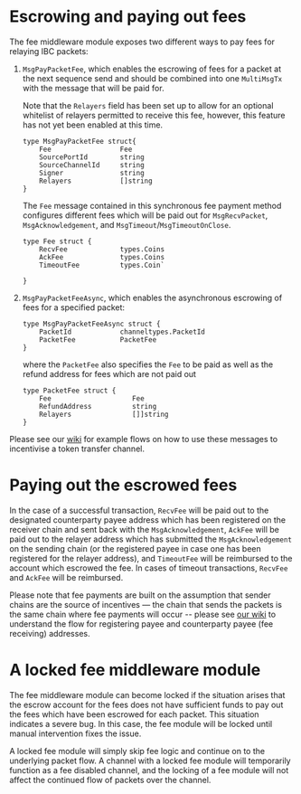 <!--
order: 3
-->

# Escrowing and paying out fees

The fee middleware module exposes two different ways to pay fees for relaying IBC packets:

1. `MsgPayPacketFee`, which enables the escrowing of fees for a packet at the next sequence send and should be combined into one `MultiMsgTx` with the message that will be paid for. 

    Note that the `Relayers` field has been set up to allow for an optional whitelist of relayers permitted to receive this fee, however, this feature has not yet been enabled at this time.

    ```
    type MsgPayPacketFee struct{
	    Fee                 Fee
	    SourcePortId        string
	    SourceChannelId     string
	    Signer              string
	    Relayers            []string
    }
    ```

    The `Fee` message contained in this synchronous fee payment method configures different fees which will be paid out for `MsgRecvPacket`, `MsgAcknowledgement`, and `MsgTimeout`/`MsgTimeoutOnClose`. 

    ```
    type Fee struct {
	    RecvFee             types.Coins
	    AckFee              types.Coins
	    TimeoutFee          types.Coin`

    }
    ```

2. `MsgPayPacketFeeAsync`, which enables the asynchronous escrowing of fees for a specified packet:

    ```
    type MsgPayPacketFeeAsync struct {
		PacketId            channeltypes.PacketId
		PacketFee           PacketFee
	}
    ```

    where the `PacketFee` also specifies the `Fee` to be paid as well as the refund address for fees which are not paid out
    ```
    type PacketFee struct {
	    Fee                    Fee
	    RefundAddress          string
	    Relayers               []]string
    }
    ```

Please see our [wiki](https://github.com/cosmos/ibc-go/wiki/Fee-enabled-fungible-token-transfers) for example flows on how to use these messages to incentivise a token transfer channel.

# Paying out the escrowed fees
    
In the case of a successful transaction, `RecvFee` will be paid out to the designated counterparty payee address which has been registered on the receiver chain and sent back with the `MsgAcknowledgement`, `AckFee` will be paid out to the relayer address which has submitted the `MsgAcknowledgement` on the sending chain (or the registered payee in case one has been registered for the relayer address), and `TimeoutFee` will be reimbursed to the account which escrowed the fee. In cases of timeout transactions, `RecvFee` and `AckFee` will be reimbursed. 

Please note that fee payments are built on the assumption that sender chains are the source of incentives — the chain that sends the packets is the same chain where fee payments will occur -- please see [our wiki](https://github.com/cosmos/ibc-go/wiki/Fee-enabled-fungible-token-transfers#register-the-counterparty-payee) to understand the flow for registering payee and counterparty payee (fee receiving) addresses.

# A locked fee middleware module

The fee middleware module can become locked if the situation arises that the escrow account for the fees does not have sufficient funds to pay out the fees which have been escrowed for each packet. This situation indicates a severe bug. In this case, the fee module will be locked until manual intervention fixes the issue. 

A locked fee module will simply skip fee logic and continue on to the underlying packet flow. A channel with a locked fee module will temporarily function as a fee disabled channel, and the locking of a fee module will not affect the continued flow of packets over the channel.